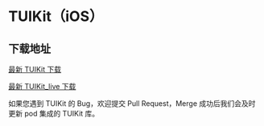 # TUIKit（iOS）

## 下载地址

[最新 TUIKit 下载](https://imsdk-1252463788.cos.ap-guangzhou.myqcloud.com/5.0.10/TIM_SDK_TUIKIT_iOS_latest_framework.zip)

[最新 TUIKit_live 下载](https://imsdk-1252463788.cos.ap-guangzhou.myqcloud.com/5.0.10/TIM_SDK_TUIKIT_LIVE_iOS_latest_framework.zip)

如果您遇到 TUIKit 的 Bug，欢迎提交  Pull Request，Merge 成功后我们会及时更新 pod 集成的 TUIKit 库。
